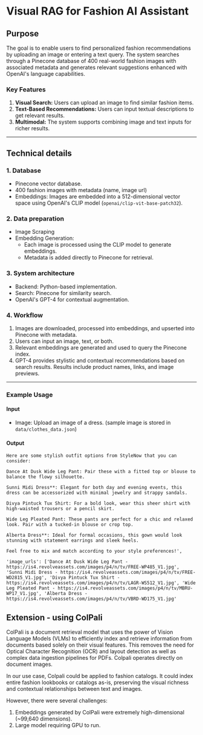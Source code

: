 # Visual RAG for Fashion AI Assistant

## Purpose
The goal is to enable users to find personalized fashion recommendations by uploading an image or entering a text query. The system searches through a Pinecone database of 400 real-world fashion images with associated metadata and generates relevant suggestions enhanced with OpenAI's language capabilities.

### Key Features
1. **Visual Search:** Users can upload an image to find similar fashion items.
2. **Text-Based Recommendations:** Users can input textual descriptions to get relevant results.
3. **Multimodal:** The system supports combining image and text inputs for richer results.

---

## Technical details

### 1. **Database**
- Pinecone vector database.
- 400 fashion images with metadata (name, image url)
- Embeddings: Images are embedded into a 512-dimensional vector space using OpenAI's CLIP model (`openai/clip-vit-base-patch32`).

### 2. **Data preparation**
- Image Scraping
- Embedding Generation:
  - Each image is processed using the CLIP model to generate embeddings.
  - Metadata is added directly to Pinecone for retrieval.

### 3. **System architecture**
- Backend: Python-based implementation.
- Search: Pinecone for similarity search.
- OpenAI's GPT-4 for contextual augmentation.

### 4. **Workflow**
1. Images are downloaded, processed into embeddings, and upserted into Pinecone with metadata.
2. Users can input an image, text, or both.
3. Relevant embeddings are generated and used to query the Pinecone index.
4. GPT-4 provides stylistic and contextual recommendations based on search results. Results include product names, links, and image previews.

---

### Example Usage

#### Input
- Image: Upload an image of a dress. (sample image is stored in `data/clothes_data.json`)

#### Output
```
Here are some stylish outfit options from StyleNow that you can consider: 

Dance At Dusk Wide Leg Pant: Pair these with a fitted top or blouse to balance the flowy silhouette.

Sunni Midi Dress**: Elegant for both day and evening events, this dress can be accessorized with minimal jewelry and strappy sandals.

Divya Pintuck Tux Shirt: For a bold look, wear this sheer shirt with high-waisted trousers or a pencil skirt. 

Wide Leg Pleated Pant: These pants are perfect for a chic and relaxed look. Pair with a tucked-in blouse or crop top. 

Alberta Dress**: Ideal for formal occasions, this gown would look stunning with statement earrings and sleek heels.

Feel free to mix and match according to your style preferences!', 

'image_urls': ['Dance At Dusk Wide Leg Pant - https://is4.revolveassets.com/images/p4/n/tv/FREE-WP485_V1.jpg', 'Sunni Midi Dress - https://is4.revolveassets.com/images/p4/n/tv/FREE-WD2815_V1.jpg', 'Divya Pintuck Tux Shirt - https://is4.revolveassets.com/images/p4/n/tv/LAGR-WS512_V1.jpg', 'Wide Leg Pleated Pant - https://is4.revolveassets.com/images/p4/n/tv/MBRU-WP17_V1.jpg', 'Alberta Dress - https://is4.revolveassets.com/images/p4/n/tv/VBRD-WD175_V1.jpg'

```

## Extension - using ColPali
ColPali is a document retrieval model that uses the power of Vision Language Models (VLMs) to efficiently index and retrieve information from documents based solely on their visual features. This removes the need for Optical Character Recognition (OCR) and layout detection as well as complex data ingestion pipelines for PDFs. Colpali operates directly on document images. 

In our use case, Colpali could be applied to fashion catalogs. It could index entire fashion lookbooks or catalogs as-is, preserving the visual richness and contextual relationships between text and images.

However, there were several challenges:
1. Embeddings generated by ColPali were extremely high-dimensional (~99,640 dimensions).
2. Large model requiring GPU to run. 